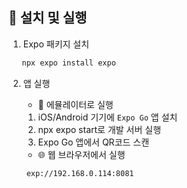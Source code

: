 ## 🚀 설치 및 실행
1. Expo 패키지 설치
```bash
   npx expo install expo
```
2. 앱 실행
   - 📱 에뮬레이터로 실행
   1. iOS/Android 기기에 `Expo Go` 앱 설치
   2. npx expo start로 개발 서버 실행
   3. Expo Go 앱에서 QR코드 스캔 

   - 🌐 웹 브라우저에서 실행
```bash
    exp://192.168.0.114:8081
```
